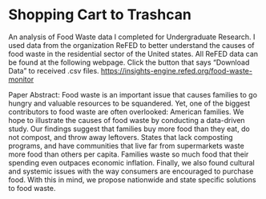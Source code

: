# Shopping Cart to Trashcan
An analysis of Food Waste data I completed for Undergraduate Research. 
I used data from the organization ReFED to better understand the causes of food waste in the residential sector of the United states. 
All ReFED data can be found at the following webpage. Click the button that says “Download Data” to received .csv files. https://insights-engine.refed.org/food-waste-monitor  

Paper Abstract:
	Food waste is an important issue that causes families to go hungry and valuable resources to be squandered. Yet, one of the biggest contributors to food waste are often overlooked: American families. We hope to illustrate the causes of food waste by conducting a data-driven study. Our findings suggest that families buy more food than they eat, do not compost, and throw away leftovers. States that lack composting programs, and have communities that live far from supermarkets waste more food than others per capita. Families waste so much food that their spending even outpaces economic inflation. Finally, we also found cultural and systemic issues with the way consumers are encouraged to purchase food. With this in mind, we propose nationwide and state specific solutions to food waste.

